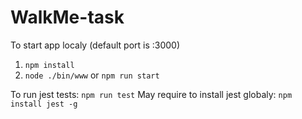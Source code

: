 # WalkMe-task

To start app localy (default port is :3000)
1. `npm install`
2. `node ./bin/www` or `npm run start`

To run jest tests:
`npm run test`
May require to install jest globaly: `npm install jest -g`
